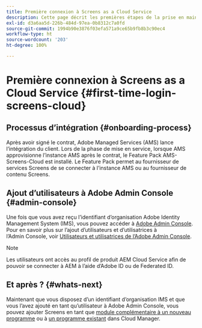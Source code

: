 ```yaml
---
title: Première connexion à Screens as a Cloud Service
description: Cette page décrit les premières étapes de la prise en main de Screens as a Cloud Service.
exl-id: d3a6aa5d-226b-484d-97ea-0b8312c7a0fd
source-git-commit: 1994b90e3876f03efa571a9ce65b9fb8b3c90ec4
workflow-type: ht
source-wordcount: '203'
ht-degree: 100%

---
```


# Première connexion à Screens as a Cloud Service {#first-time-login-screens-cloud}


## Processus d’intégration {#onboarding-process}

Après avoir signé le contrat, Adobe Managed Services (AMS) lance l’intégration du client. Lors de la phase de mise en service, lorsque AMS approvisionne l’instance AMS après le contrat, le Feature Pack AMS-Screens-Cloud est installé. Le Feature Pack permet au fournisseur de services Screens de se connecter à l’instance AMS ou au fournisseur de contenu Screens.

## Ajout d’utilisateurs à Adobe Admin Console {#admin-console}

Une fois que vous avez reçu l’identifiant d’organisation Adobe Identity Management System (IMS), vous pouvez accéder à [Adobe Admin Console](https://adminconsole.adobe.com/). Pour en savoir plus sur l’ajout d’utilisateurs et d’utilisatrices à l’Admin Console, voir [Utilisateurs et utilisatrices de l’Adobe Admin Console](https://helpx.adobe.com/fr/enterprise/admin-guide.html/enterprise/using/users.ug.html).

>[!NOTE]
>Les utilisateurs ont accès au profil de produit AEM Cloud Service afin de pouvoir se connecter à AEM à l’aide d’Adobe ID ou de Federated ID.

## Et après ? {#whats-next}

Maintenant que vous disposez d’un identifiant d’organisation IMS et que vous l’avez ajouté en tant qu’utilisateur à Adobe Admin Console, vous pouvez ajouter Screens en tant que [module complémentaire à un nouveau programme](/help/screens-cloud/onboarding-screens-cloud/add-on-new-program-screens-cloud.md) ou à [un programme existant](/help/screens-cloud/onboarding-screens-cloud/add-on-existing-program-screens-cloud.md) dans Cloud Manager.
